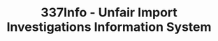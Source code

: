 ---
bigquery: https://console.cloud.google.com/bigquery?p=patents-public-data&d=usitc_investigations&page=dataset&project=sheets-management-319211
citation: US International Trade Commission 337Info Unfair Import Investigations Information
  System
contributors: US International Trade Comission
cost: None
description: US International Trade Commission 337Info Unfair Import Investigations
  Information System contains data on investigations done under Section 337. Section
  337 declares the infringement of certain statutory intellectual property rights
  and other forms of unfair competition in import trade to be unlawful practices.
  Most Section 337 investigations involve allegations of patent or registered trademark
  infringement.
documentation: FAQ and tutorial available on the site
last_edit: Mon, 04 Apr 2022 19:10:40 GMT
location: https://pubapps2.usitc.gov/337external/
maintained_by: US International Trade Comission
schema_fields: '[''aljAssigned'', ''publication_number'', ''patentNumber'', ''complainant'',
  ''startDateMarkmanHearing'', ''finalDetViolation'', ''gcAttorney'', ''investigationNo'',
  ''dateOfPublicationFrNotice'', ''scheduledStartDateEvidHear'', ''scheduledEndDateEvidHear'',
  ''actualEndDateEvidHear'', ''copyrightNumbers'', ''internalRemand'', ''lastUpdated'',
  ''currentActiveALJ'', ''investigationTermDate'', ''invUnfairAct'', ''reportingRequirements'',
  ''id'', ''patentNumbers'', ''htsNumbers'', ''ouiiParticipation'', ''endDateMarkmanHearing'',
  ''teoIdIssueDate'', ''finalIdOnViolationDue'', ''finalIdOnViolationIssue'', ''cafcAppeals'',
  ''dateComplaintFiled'', ''investigationType'', ''markmanHearing'', ''docketNo'',
  ''actualStartDateEvidHear'', ''teoReliefGranted'', ''targetDate'', ''respondent'',
  ''dateCreated'', ''teoIdDueDate'', ''ouiiAttorney'', ''finalDetNoViolation'', ''trademarkNumbers'',
  ''issueDateOtherNonFinal'', ''currentStatus'', ''teoProceedingInvolved'', ''title'']'
shortname: unfair_import_investigations
tags:
- import
- legal
- trade
timeframe: 2008-2021 (prior to 2008 downloadable as a JSON file)
title: 337Info - Unfair Import Investigations Information System
uuid: 2721f5ec-e599-4890-9265-9706719fc71e
---
